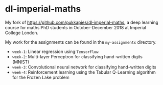 # dl-imperial-maths
My fork of https://github.com/pukkapies/dl-imperial-maths, a deep learning course for maths PhD students in October-December 2018 at Imperial College London.

My work for the assignments can be found in the `my-assignments` directory.

- `week-1`: Linear regression using `TensorFlow`
- `week-2`: Multi-layer Perceptron for classifying hand-written digits (MNIST)
- `week-3`: Convolutional neural network for classifying hand-written digits
- `week-4`: Reinforcement learning using the Tabular Q-Learning algorithm for the Frozen Lake problem
